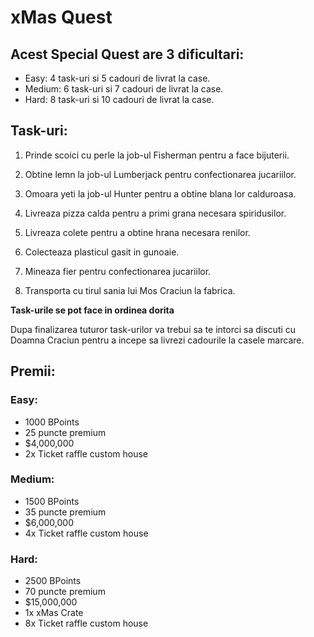 # xMas Quest


## Acest Special Quest are 3 dificultari:
- Easy: 4 task-uri si 5 cadouri de livrat la case.
- Medium: 6 task-uri si 7 cadouri de livrat la case.
- Hard: 8 task-uri si 10 cadouri de livrat la case.

## Task-uri:
1. Prinde scoici cu perle la job-ul Fisherman pentru a face bijuterii.

2. Obtine lemn la job-ul Lumberjack pentru confectionarea jucariilor.

3. Omoara yeti la job-ul Hunter pentru a obtine blana lor calduroasa.

4. Livreaza pizza calda pentru a primi grana necesara spiridusilor.

5. Livreaza colete pentru a obtine hrana necesara renilor.

6. Colecteaza plasticul gasit in gunoaie.

7. Mineaza fier pentru confectionarea jucariilor.

8. Transporta cu tirul sania lui Mos Craciun la fabrica.

**Task-urile se pot face in ordinea dorita**

Dupa finalizarea tuturor task-urilor va trebui sa te intorci sa discuti cu Doamna Craciun pentru a incepe sa livrezi cadourile la casele marcare.


## Premii:

### Easy:
- 1000 BPoints
- 25 puncte premium
- $4,000,000
- 2x Ticket raffle custom house

### Medium:
- 1500 BPoints
- 35 puncte premium
- $6,000,000
- 4x Ticket raffle custom house

### Hard:
- 2500 BPoints
- 70 puncte premium
- $15,000,000
- 1x xMas Crate
- 8x Ticket raffle custom house
